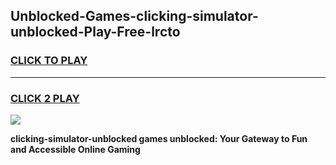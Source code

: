 
## Unblocked-Games-clicking-simulator-unblocked-Play-Free-lrcto
<h3>
<a href="https://premium76.site?title=clicking-simulator-unblocked&ref=21A">CLICK TO PLAY</a></h3>
<hr>

<h3>
<a href="https://premium76.site?title=clicking-simulator-unblocked&ref=21A">CLICK 2 PLAY</a>
  
</h3>

<a href="https://premium76.site?title=clicking-simulator-unblocked&ref=21A"><img src="https://clearcache.store/games.png"></a>


**clicking-simulator-unblocked games unblocked: Your Gateway to Fun and Accessible Online Gaming**

